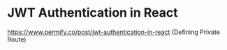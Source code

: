 # JWT Authentication in React
https://www.permify.co/post/jwt-authentication-in-react (Defining Private Route)